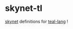 # skynet-tl

[skynet](https://github.com/cloudwu/skynet) definitions for [teal-lang](https://github.com/teal-language/tl) !
